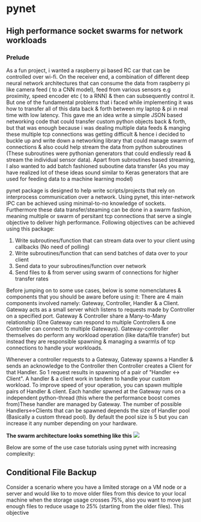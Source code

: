   # pynet
  ##  High performance socket swarms for network workloads
  
  ### Prelude
 
  As a fun project, i wanted a raspberry pi based RC car that can be controlled over wi-fi. On the receiver end, a combination of  different deep neural network architectures that can consume the data from raspberry pi like camera feed ( to a CNN model), feed from various sensors e.g proximity, speed encoder etc ( to a RNN) & then can subsequently control it.
  But one of the fundamental problems that i faced while implementing it was how to transfer all of this data back & forth between my laptop & pi in real time with low latency.
  This gave me an idea write a simple JSON based networking code that could transfer custom python objects back & forth, but that was enough because i was dealing multiple data feeds & manging these multiple tcp connections was getting difficult & hence i decided to buckle up and write down a networking library that could manage swarm of connections & also could help stream the data from python subroutines (These subroutines were pythonian generators that could endlessly read & stream the individual sensor data). Apart from subroutines based streaming, I also wanted to add batch fashioned suboutine data transfer (As you may have realized lot of these ideas sound similar to Keras generators that are used for feeding data to a machine learning model) 

  pynet package is designed to help write scripts/projects that rely on interprocess communication over a network. Using pynet, this 
  inter-network IPC can be achieved using minimal-to-no knowledge of sockets. Furthermore these data transfer/steaming can be done in 
  a swarm fashion, meaning multiple or swarm of persitant tcp connections that serve a single objective to deliver high performance.
  Following objectives can be achieved using this package:

  1. Write subroutines/function that can stream data over to your client using callbacks (No need of polling)
  2. Write subroutines/function that can send batches of data over to your client
  3. Send data to your subroutines/function over network
  4. Send files to & from server using swarm of connections for higher transfer rates

  Before jumping on to some use cases, below is some nomenclatures & components that you should be aware before using it:
  There are 4 main components involved namely: Gateway, Controller, Handler & a Client. Gateway acts as a small server which listens
  to requests made by Controller on a specified port. Gateway & Controller share a Many-to-Many relationship (One Gateway can respond
  to multiple Controllers & one Controller can connect to multiple Gateways). Gateway-controller themselves do perform any workload
  operation (like data/file transfer) but instead they are responsible spawning & managing a swarm\s of tcp connections to handle 
  your workloads. </p><p>Whenever a controller requests to a Gateway, Gateway spawns a Handler & sends an acknowledge to the Controller
  then Controller creates a Client for that Handler. So 1 request results in spawning of a pair of "Handler <-> Client". A handler &
  a client work in tandem to handle your custom workload. To improve speed of your operation, you can spawn multiple pairs of Handler
  & client. Each handler spwned at the Gateway runs on a independent python-thread (this where the performance boost comes from)These       handler are managed by Gateway. The number of possible Handlers<->Clients that can be spawned depends the size of Handler 
  pool (Basically a custom thread pool). By default the pool size is 5 but you can increase it any number depending on your hardware.
  
  **The swarm architecture looks something like this**
  <img src="https://user-images.githubusercontent.com/40765055/58163266-53432900-7ca1-11e9-8c94-928eb364faf7.jpg" /></p>


Below are some of the use case tutorials using pynet with increasing complexity:
<br/>
<h2> Conditional File Backup </h2>
<info>
  Consider a scenario where you have a limited storage on a VM node or a server and would like to to move older files from this device
  to your local machine when the storage usage crosses 75%, also you want to move just enough files to reduce usage to 25% (starting from 
  the older files). This objective 
</info>
